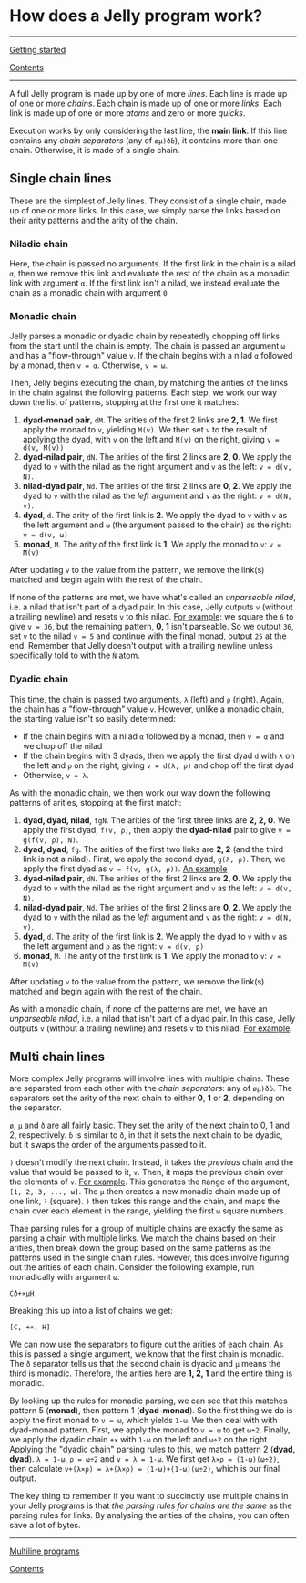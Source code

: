# How does a Jelly program work?

---

[Getting started](https://github.com/cairdcoinheringaahing/RecipesForJelly/blob/main/gettingstarted.md)

[Contents](https://github.com/cairdcoinheringaahing/RecipesForJelly/blob/main/README.md)

---

A full Jelly program is made up by one of more *lines*. Each line is made up of one or more *chains*. Each chain is made up of one or more *links*. Each link is made up of one or more *atoms* and zero or more *quicks*.

Execution works by only considering the last line, the **main link**. If this line contains any *chain separators* (any of `øµ)ðɓ`), it contains more than one chain. Otherwise, it is made of a single chain.

## Single chain lines

These are the simplest of Jelly lines. They consist of a single chain, made up of one or more links. In this case, we simply parse the links based on their arity patterns and the arity of the chain.

### Niladic chain

Here, the chain is passed no arguments. If the first link in the chain is a nilad `α`, then we remove this link and evaluate the rest of the chain as a monadic link with argument `α`. If the first link isn't a nilad, we instead evaluate the chain as a monadic chain with argument `0`

### Monadic chain

Jelly parses a monadic or dyadic chain by repeatedly chopping off links from the start until the chain is empty. The chain is passed an argument `ω` and has a "flow-through" value `v`. If the chain begins with a nilad `α` followed by a monad, then `v = α`. Otherwise, `v = ω`.

Then, Jelly begins executing the chain, by matching the arities of the links in the chain against the following patterns. Each step, we work our way down the list of patterns, stopping at the first one it matches:

1. **dyad-monad pair**, `dM`. The arities of the first 2 links are **2, 1**. We first apply the monad to `v`, yielding `M(v)`. We then set `v` to the result of applying the dyad, with `v` on the left and `M(v)` on the right, giving `v = d(v, M(v))`
2. **dyad-nilad pair**, `dN`. The arities of the first 2 links are **2, 0**. We apply the dyad to `v` with the nilad as the right argument and `v` as the left: `v = d(v, N)`.
3. **nilad-dyad pair**, `Nd`. The arities of the first 2 links are **0, 2**. We apply the dyad to `v` with the nilad as the *left* argument and `v` as the right: `v = d(N, v)`.
4. **dyad**, `d`. The arity of the first link is **2**. We apply the dyad to `v` with `v` as the left argument and `ω` (the argument passed to the chain) as the right: `v = d(v, ω)`
5. **monad**, `M`. The arity of the first link is **1**. We apply the monad to `v`: `v = M(v)`

After updating `v` to the value from the pattern, we remove the link(s) matched and begin again with the rest of the chain.

If none of the patterns are met, we have what's called an *unparseable nilad*, i.e. a nilad that isn't part of a dyad pair. In this case, Jelly outputs `v` (without a trailing newline) and resets `v` to this nilad. [For example](https://tio.run/##y0rNyan8///QJtNDm/7//28GAA): we square the `6` to give `v = 36`, but the remaining pattern, **0, 1** isn't parseable. So we output `36`, set `v` to the nilad `v = 5` and continue with the final monad, output `25` at the end. Remember that Jelly doesn't output with a trailing newline unless specifically told to with the `Ṅ` atom.

### Dyadic chain

This time, the chain is passed two arguments, `λ` (left) and `ρ` (right). Again, the chain has a "flow-through" value `v`. However, unlike a monadic chain, the starting value isn't so easily determined:

- If the chain begins with a nilad `α` followed by a monad, then `v = α` and we chop off the nilad
- If the chain begins with 3 dyads, then we apply the first dyad `d` with `λ` on the left and `ρ` on the right, giving `v = d(λ, ρ)` and chop off the first dyad
- Otherwise, `v = λ`.

As with the monadic chain, we then work our way down the following patterns of arities, stopping at the first match:

1. **dyad, dyad, nilad**, `fgN`. The arities of the first three links are **2, 2, 0**. We apply the first dyad, `f(v, ρ)`, then apply the **dyad-nilad** pair to give `v = g(f(v, ρ), N)`.
2. **dyad, dyad**, `fg`. The arities of the first two links are **2, 2** (and the third link is not a nilad). First, we apply the second dyad, `g(λ, ρ)`. Then, we apply the first dyad as `v = f(v, g(λ, ρ))`. [An example](https://tio.run/##y0rNyan8/19H@////4b/jQA)
2. **dyad-nilad pair**, `dN`. The arities of the first 2 links are **2, 0**. We apply the dyad to `v` with the nilad as the right argument and `v` as the left: `v = d(v, N)`.
3. **nilad-dyad pair**, `Nd`. The arities of the first 2 links are **0, 2**. We apply the dyad to `v` with the nilad as the *left* argument and `v` as the right: `v = d(N, v)`.
4. **dyad**, `d`. The arity of the first link is **2**. We apply the dyad to `v` with `v` as the left argument and `ρ` as the right: `v = d(v, ρ)`
5. **monad**, `M`. The arity of the first link is **1**. We apply the monad to `v`: `v = M(v)`

After updating `v` to the value from the pattern, we remove the link(s) matched and begin again with the rest of the chain.

As with a monadic chain, if none of the patterns are met, we have an *unparseable nilad*, i.e. a nilad that isn't part of a dyad pair. In this case, Jelly outputs `v` (without a trailing newline) and resets `v` to this nilad. [For example](https://tio.run/##y0rNyan8/1/70CYTj////5v9NwQA).

## Multi chain lines

More complex Jelly programs will involve lines with multiple chains. These are separated from each other with the *chain separators*: any of `øµ)ðɓ`. The separators set the arity of the next chain to either **0**, **1** or **2**, depending on the separator.

`ø`, `µ` and `ð` are all fairly basic. They set the arity of the next chain to 0, 1 and 2, respectively. `ɓ` is similar to `ð`, in that it sets the next chain to be dyadic, but it swaps the order of the arguments passed to it.

`)` doesn't modify the next chain. Instead, it takes the *previous* chain and the value that would be passed to it, `v`. Then, it maps the previous chain over the elements of `v`. [For example](https://tio.run/##y0rNyan8/z/o0NZDmzT///9vBgA). This generates the `R`ange of the argument, `[1, 2, 3, ..., ω]`. The `µ` then creates a new monadic chain made up of one link, `²` (square). `)` then takes this range and the chain, and maps the chain over each element in the range, yielding the first `ω` square numbers.

Thae parsing rules for a group of multiple chains are exactly the same as parsing a chain with multiple links. We match the chains based on their arities, then break down the group based on the same patterns as the patterns used in the single chain rules. However, this does involve figuring out the arities of each chain. Consider the following example, run monadically with argument `ω`:

    Cð+×µH
    
Breaking this up into a list of chains we get:

    [C, +×, H]
    
We can now use the separators to figure out the arities of each chain. As this is passed a single argument, we know that the first chain is monadic. The `ð` separator tells us that the second chain is dyadic and `µ` means the third is monadic. Therefore, the arities here are **1, 2, 1** and the entire thing is monadic.

By looking up the rules for monadic parsing, we can see that this matches pattern 5 (**monad**), then pattern 1 (**dyad-monad**). So the first thing we do is apply the first monad to `v = ω`, which yields `1-ω`. We then deal with with dyad-monad pattern. First, we apply the monad to `v = ω` to get `ω÷2`. Finally, we apply the dyadic chain `+×` with `1-ω` on the left and `ω÷2` on the right. Applying the "dyadic chain" parsing rules to this, we match pattern 2 (**dyad, dyad**). `λ = 1-ω`, `ρ = ω÷2` and `v = λ = 1-ω`. We first get `λ×ρ = (1-ω)(ω÷2)`, then calculate `v+(λ×ρ) = λ+(λ×ρ) = (1-ω)+(1-ω)(ω÷2)`, which is our final output.

The key thing to remember if you want to succinctly use multiple chains in your Jelly programs is that *the parsing rules for chains are the same* as the parsing rules for links. By analysing the arities of the chains, you can often save a lot of bytes.

---

[Multiline programs](https://github.com/cairdcoinheringaahing/RecipesForJelly/blob/main)

[Contents](https://github.com/cairdcoinheringaahing/RecipesForJelly/blob/main/README.md)
